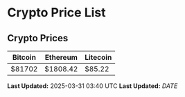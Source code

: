 # Crypto Price List

## Crypto Prices
| Bitcoin | Ethereum | Litecoin |
| ------- | -------- | -------- |
| $81702 | $1808.42 | $85.22 |
**Last Updated:** 2025-03-31 03:40 UTC
**Last Updated:** $DATE$
